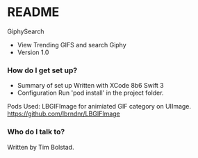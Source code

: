 # README #

GiphySearch
* View Trending GIFS and search Giphy
* Version 1.0

### How do I get set up? ###

* Summary of set up
Written with XCode 8b6
Swift 3
* Configuration
Run 'pod install' in the project folder.

Pods Used:
LBGIFImage for animiated GIF category on UIImage.
https://github.com/lbrndnr/LBGIFImage

### Who do I talk to? ###

Written by Tim Bolstad. 
